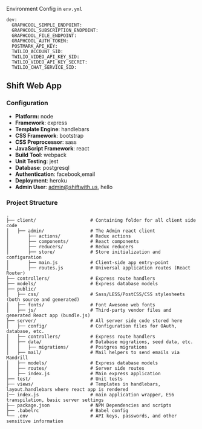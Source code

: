 Environment Config in `env.yml`
```
dev:
  GRAPHCOOL_SIMPLE_ENDPOINT:
  GRAPHCOOL_SUBSCRIPTION_ENDPOINT:
  GRAPHCOOL_FILE_ENDPOINT:
  GRAPHCOOL_AUTH_TOKEN:
  POSTMARK_API_KEY:
  TWILIO_ACCOUNT_SID:
  TWILIO_VIDEO_API_KEY_SID:
  TWILIO_VIDEO_API_KEY_SECRET:
  TWILIO_CHAT_SERVICE_SID:
```

## Shift Web App

### Configuration
- **Platform:** node
- **Framework**: express
- **Template Engine**: handlebars
- **CSS Framework**: bootstrap
- **CSS Preprocessor**: sass
- **JavaScript Framework**: react
- **Build Tool**: webpack
- **Unit Testing**: jest
- **Database**: postgresql
- **Authentication**: facebook,email
- **Deployment**: heroku
- **Admin User**: admin@shiftwith.us, hello

### Project Structure
```
.
├── client/                    # Containing folder for all client side code
│   ├── admin/                 # The Admin react client
│       ├── actions/           # Redux actions
│       ├── components/        # React components
│       ├── reducers/          # Redux reducers
│       ├── store/             # Store initialization and configuration
│       ├── main.js            # Client-side app entry-point
│       ├── routes.js          # Universal application routes (React Router)
├── controllers/               # Express route handlers
├── models/                    # Express database models
├── public/                    
│   ├── css/                   # Sass/LESS/PostCSS/CSS stylesheets (both source and generated)
│   ├── fonts/                 # Font Awesome web fonts
│   ├── js/                    # Third-party vendor files and generated React app (bundle.js)
├── server/                    # All server side code stored here
│   ├── config/                # Configuration files for OAuth, database, etc.
│   ├── controllers/           # Express route handlers
│   ├── data/                  # Database migrations, seed data, etc.
│   │   ├── migrations/        # Postgres migrations
│   ├── mail/                  # Mail helpers to send emails via Mandrill
│   ├── models/                # Express database models
│   ├── routes/                # Server side routes
│   ├── index.js               # Main express application
├── test/                      # Unit tests    
├── views/                     # Templates in handlebars, layout.handlebars where react app is rendered
│── index.js                   # main application wrapper, ES6 transpilation, basic server settings
├── package.json               # NPM Dependencies and scripts
├── .babelrc                   # Babel config
└── .env                       # API keys, passwords, and other sensitive information
```